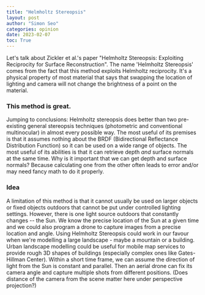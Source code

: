 ```yaml
---
title: "Helmholtz Stereopsis"
layout: post
author: "Simon Seo"
categories: opinion
date: 2023-02-07
toc: True
---
```


Let's talk about Zickler et al.'s paper "Helmholtz Stereopsis: Exploiting Reciprocity for Surface Reconstruction". The name 'Helmholtz Stereopsis' comes from the fact that this method exploits Helmholtz reciprocity. It's a physical property of most material that says that swapping the location of lighting and camera will not change the brightness of a point on the material.

### This method is great.
Jumping to conclusions: Helmholtz stereopsis does better than two pre-existing general stereopsis techniques (photometric and conventional multinocular) in almost every possible way. The most useful of its premises is that it assumes nothing about the BRDF (Bidirectional Reflectance Distribution Function) so it can be used on a wide range of objects. The most useful of its abilities is that it can retrieve depth *and* surface normals at the same time. 
Why is it important that we can get depth and surface normals? Because calculating one from the other often leads to error and/or may need fancy math to do it properly. 

### Idea
A limitation of this method is that it cannot usually be used on larger objects or fixed objects outdoors that cannot be put under controlled lighting settings. However, there is one light source outdoors that constantly changes -- the Sun. We know the precise location of the Sun at a given time and we could also program a drone to capture images from a precise location and angle. Using Helmholtz Stereopsis could work in our favour when we're modelling a large landscape - maybe a mountain or a building. Urban landscape modelling could be useful for mobile map services to provide rough 3D shapes of buildings (especially complex ones like Gates-Hillman Center). Within a short time frame, we can assume the direction of light from the Sun is constant and parallel. Then an aerial drone can fix its camera angle and capture multiple shots from different positions. (Does distance of the camera from the scene matter here under perspective projection?)
